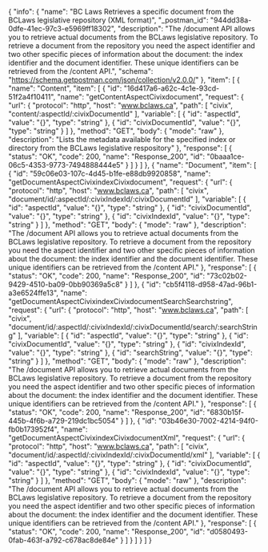 {
  "info": {
    "name": "BC Laws Retrieves a specific document from the BCLaws legislative repository (XML format)",
    "_postman_id": "944dd38a-0dfe-41ec-97c3-e5969ff18302",
    "description": "The /document API allows you to retrieve actual documents from the BCLaws legislative repository. To retrieve a document from the repository you need the aspect identifier and two other specific pieces of information about the document: the index identifier and the document identifier. These unique identifiers can be retrieved from the /content API.",
    "schema": "https://schema.getpostman.com/json/collection/v2.0.0/"
  },
  "item": [
    {
      "name": "Content",
      "item": [
        {
          "id": "16d417a6-a62c-4c1e-93cd-51f2a4f10411",
          "name": "getContentAspectCivixdocument",
          "request": {
            "url": {
              "protocol": "http",
              "host": "www.bclaws.ca",
              "path": [
                "civix",
                "content/:aspectId/:civixDocumentId"
              ],
              "variable": [
                {
                  "id": "aspectId",
                  "value": "{}",
                  "type": "string"
                },
                {
                  "id": "civixDocumentId",
                  "value": "{}",
                  "type": "string"
                }
              ]
            },
            "method": "GET",
            "body": {
              "mode": "raw"
            },
            "description": "Lists the metadata available for the specified index or directory from the BCLaws legislative respository"
          },
          "response": [
            {
              "status": "OK",
              "code": 200,
              "name": "Response_200",
              "id": "0baaa1ce-06c5-4353-9773-7494888444e5"
            }
          ]
        }
      ]
    },
    {
      "name": "Document",
      "item": [
        {
          "id": "59c06e03-107c-4d45-b1fe-e88db9920858",
          "name": "getDocumentAspectCivixindexCivixdocument",
          "request": {
            "url": {
              "protocol": "http",
              "host": "www.bclaws.ca",
              "path": [
                "civix",
                "document/id/:aspectId/:civixIndexId/:civixDocumentId"
              ],
              "variable": [
                {
                  "id": "aspectId",
                  "value": "{}",
                  "type": "string"
                },
                {
                  "id": "civixDocumentId",
                  "value": "{}",
                  "type": "string"
                },
                {
                  "id": "civixIndexId",
                  "value": "{}",
                  "type": "string"
                }
              ]
            },
            "method": "GET",
            "body": {
              "mode": "raw"
            },
            "description": "The /document API allows you to retrieve actual documents from the BCLaws legislative repository. To retrieve a document from the repository you need the aspect identifier and two other specific pieces of information about the document: the index identifier and the document identifier. These unique identifiers can be retrieved from the /content API."
          },
          "response": [
            {
              "status": "OK",
              "code": 200,
              "name": "Response_200",
              "id": "73c02b02-9429-4510-ba09-0bb90369a5c8"
            }
          ]
        },
        {
          "id": "cb5f4118-d958-47ad-96b1-a3e6524ffe13",
          "name": "getDocumentAspectCivixindexCivixdocumentSearchSearchstring",
          "request": {
            "url": {
              "protocol": "http",
              "host": "www.bclaws.ca",
              "path": [
                "civix",
                "document/id/:aspectId/:civixIndexId/:civixDocumentId/search/:searchString"
              ],
              "variable": [
                {
                  "id": "aspectId",
                  "value": "{}",
                  "type": "string"
                },
                {
                  "id": "civixDocumentId",
                  "value": "{}",
                  "type": "string"
                },
                {
                  "id": "civixIndexId",
                  "value": "{}",
                  "type": "string"
                },
                {
                  "id": "searchString",
                  "value": "{}",
                  "type": "string"
                }
              ]
            },
            "method": "GET",
            "body": {
              "mode": "raw"
            },
            "description": "The /document API allows you to retrieve actual documents from the BCLaws legislative repository. To retrieve a document from the repository you need the aspect identifier and two other specific pieces of information about the document: the index identifier and the document identifier. These unique identifiers can be retrieved from the /content API."
          },
          "response": [
            {
              "status": "OK",
              "code": 200,
              "name": "Response_200",
              "id": "6830b15f-445b-4f6b-a729-219dc1bc5054"
            }
          ]
        },
        {
          "id": "03b46e30-7002-4214-94f0-fb0b173952f4",
          "name": "getDocumentAspectCivixindexCivixdocumentXml",
          "request": {
            "url": {
              "protocol": "http",
              "host": "www.bclaws.ca",
              "path": [
                "civix",
                "document/id/:aspectId/:civixIndexId/:civixDocumentId/xml"
              ],
              "variable": [
                {
                  "id": "aspectId",
                  "value": "{}",
                  "type": "string"
                },
                {
                  "id": "civixDocumentId",
                  "value": "{}",
                  "type": "string"
                },
                {
                  "id": "civixIndexId",
                  "value": "{}",
                  "type": "string"
                }
              ]
            },
            "method": "GET",
            "body": {
              "mode": "raw"
            },
            "description": "The /document API allows you to retrieve actual documents from the BCLaws legislative repository. To retrieve a document from the repository you need the aspect identifier and two other specific pieces of information about the document: the index identifier and the document identifier. These unique identifiers can be retrieved from the /content API."
          },
          "response": [
            {
              "status": "OK",
              "code": 200,
              "name": "Response_200",
              "id": "d0580493-0fab-463f-a792-c678ac8de84e"
            }
          ]
        }
      ]
    }
  ]
}